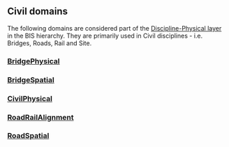 ## Civil domains

The following domains are considered part of the [Discipline-Physical layer](../../fundamentals/intro/bis-organization.md) in the BIS hierarchy. They are primarily used in Civil disciplines - i.e. Bridges, Roads, Rail and Site.

### [BridgePhysical](../BridgePhysical.ecschema.md)

### [BridgeSpatial](../BridgeSpatial.ecschema.md)

### [CivilPhysical](../CivilPhysical.ecschema.md)

### [RoadRailAlignment](../RoadRailAlignment.ecschema.md)

### [RoadSpatial](../RoadSpatial.ecschema.md)

